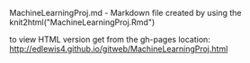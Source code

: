 
MachineLearningProj.md  - Markdown file created by using the knit2html("MachineLearningProj.Rmd")

to view  HTML version get from the gh-pages location:
http://edlewis4.github.io/gitweb/MachineLearningProj.html   

